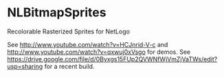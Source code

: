 NLBitmapSprites
===============

Recolorable Rasterized Sprites for NetLogo

See http://www.youtube.com/watch?v=HCJnrid-V-c and http://www.youtube.com/watch?v=qxwuj0xVsgo for demos.
See https://drive.google.com/file/d/0Byxgs15FUp2QVWNfWjVmZjVaTWs/edit?usp=sharing for a recent build.
